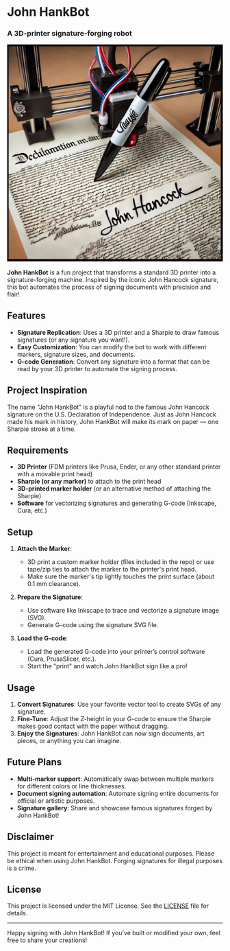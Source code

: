 # John HankBot

### A 3D-printer signature-forging robot

<img src="images/v2.png"/>

**John HankBot** is a fun project that transforms a standard 3D printer into a signature-forging machine. Inspired by the iconic John Hancock signature, this bot automates the process of signing documents with precision and flair!

## Features

- **Signature Replication**: Uses a 3D printer and a Sharpie to draw famous signatures (or any signature you want!).
- **Easy Customization**: You can modify the bot to work with different markers, signature sizes, and documents.
- **G-code Generation**: Convert any signature into a format that can be read by your 3D printer to automate the signing process.

## Project Inspiration

The name "John HankBot" is a playful nod to the famous John Hancock signature on the U.S. Declaration of Independence. Just as John Hancock made his mark in history, John HankBot will make its mark on paper — one Sharpie stroke at a time.

## Requirements

- **3D Printer** (FDM printers like Prusa, Ender, or any other standard printer with a movable print head)
- **Sharpie (or any marker)** to attach to the print head
- **3D-printed marker holder** (or an alternative method of attaching the Sharpie)
- **Software** for vectorizing signatures and generating G-code (Inkscape, Cura, etc.)

## Setup

1. **Attach the Marker**:
   - 3D print a custom marker holder (files included in the repo) or use tape/zip ties to attach the marker to the printer's print head.
   - Make sure the marker's tip lightly touches the print surface (about 0.1 mm clearance).

2. **Prepare the Signature**:
   - Use software like Inkscape to trace and vectorize a signature image (SVG).
   - Generate G-code using the signature SVG file.

3. **Load the G-code**:
   - Load the generated G-code into your printer’s control software (Cura, PrusaSlicer, etc.).
   - Start the "print" and watch John HankBot sign like a pro!

## Usage

1. **Convert Signatures**: Use your favorite vector tool to create SVGs of any signature.
2. **Fine-Tune**: Adjust the Z-height in your G-code to ensure the Sharpie makes good contact with the paper without dragging.
3. **Enjoy the Signatures**: John HankBot can now sign documents, art pieces, or anything you can imagine.

## Future Plans

- **Multi-marker support**: Automatically swap between multiple markers for different colors or line thicknesses.
- **Document signing automation**: Automate signing entire documents for official or artistic purposes.
- **Signature gallery**: Share and showcase famous signatures forged by John HankBot!

## Disclaimer

This project is meant for entertainment and educational purposes. Please be ethical when using John HankBot. Forging signatures for illegal purposes is a crime.

## License

This project is licensed under the MIT License. See the [LICENSE](LICENSE) file for details.

---

Happy signing with John HankBot! If you’ve built or modified your own, feel free to share your creations!
